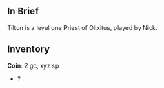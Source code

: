 
## In Brief

Tilton is a level one Priest of Olixitus, played by Nick.

## Inventory

**Coin**: 2 gc, xyz sp

* ?

